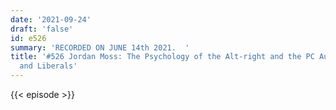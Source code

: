 ```yaml
---
date: '2021-09-24'
draft: 'false'
id: e526
summary: 'RECORDED ON JUNE 14th 2021.  '
title: '#526 Jordan Moss: The Psychology of the Alt-right and the PC Authoritarians
  and Liberals'
---
```

{{< episode >}}
